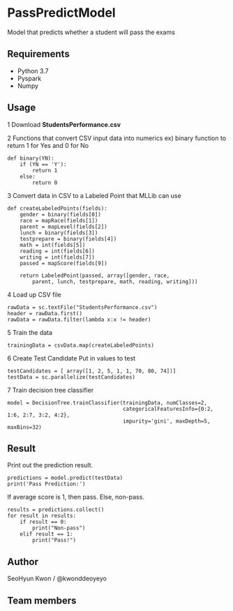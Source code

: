 # PassPredictModel
Model that predicts whether a student will pass the exams

## Requirements
- Python 3.7
- Pyspark
- Numpy

## Usage
1 Download **StudentsPerformance.csv**

2 Functions that convert CSV input data into numerics
ex) binary function to return 1 for Yes and 0 for No
    
    def binary(YN):
        if (YN == 'Y'):
            return 1
        else:
            return 0


3 Convert data in CSV to a Labeled Point that MLLib can use

    def createLabeledPoints(fields):
        gender = binary(fields[0])
        race = mapRace(fields[1])
        parent = mapLevel(fields[2])
        lunch = binary(fields[3])
        testprepare = binary(fields[4])
        math = int(fields[5])
        reading = int(fields[6])
        writing = int(fields[7])
        passed = mapScore(fields[9])

        return LabeledPoint(passed, array([gender, race,
            parent, lunch, testprepare, math, reading, writing]))
   
 
4 Load up CSV file

    rawData = sc.textFile("StudentsPerformance.csv")
    header = rawData.first()
    rawData = rawData.filter(lambda x:x != header)
    

5 Train the data

    trainingData = csvData.map(createLabeledPoints)

6 Create Test Candidate
Put in values to test

    testCandidates = [ array([1, 2, 5, 1, 1, 70, 80, 74])]
    testData = sc.parallelize(testCandidates)
    
7 Train decision tree classifier

    model = DecisionTree.trainClassifier(trainingData, numClasses=2,
                                         categoricalFeaturesInfo={0:2, 1:6, 2:7, 3:2, 4:2},
                                         impurity='gini', maxDepth=5, maxBins=32)
   

## Result
Print out the prediction result.

    predictions = model.predict(testData)
    print('Pass Prediction:')

If average score is 1, then pass. Else, non-pass.

    results = predictions.collect()
    for result in results:
        if result == 0:
            print("Non-pass")
        elif result == 1:
            print("Pass!")

## Author
SeoHyun Kwon / @kwonddeoyeyo

## Team members
